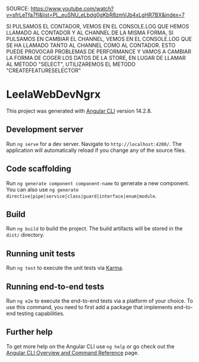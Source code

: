 SOURCE: https://www.youtube.com/watch?v=sfrLeTfa7fI&list=PL_euSNU_eLbdg0gKbR8zmVJb4xLgHR7BX&index=7

SI PULSAMOS EL CONTADOR, VEMOS EN EL CONSOLE.LOG QUE HEMOS LLAMADO AL CONTADOR Y AL CHANNEL
DE LA MISMA FORMA, SI PULSAMOS EN CAMBIAR EL CHANNEL, VEMOS EN EL CONSOLE.LOG QUE SE HA LLAMADO TANTO AL CHANNEL COMO AL CONTADOR.
ESTO PUEDE PROVOCAR PROBLEMAS DE PERFORMANCE Y VAMOS A CAMBIAR LA FORMA DE COGER LOS DATOS DE LA STORE, EN LUGAR DE LLAMAR AL 
METODO "SELECT", UTILIZAREMOS EL METODO "CREATEFEATURESELECTOR"

# LeelaWebDevNgrx

This project was generated with [Angular CLI](https://github.com/angular/angular-cli) version 14.2.8.

## Development server

Run `ng serve` for a dev server. Navigate to `http://localhost:4200/`. The application will automatically reload if you change any of the source files.

## Code scaffolding

Run `ng generate component component-name` to generate a new component. You can also use `ng generate directive|pipe|service|class|guard|interface|enum|module`.

## Build

Run `ng build` to build the project. The build artifacts will be stored in the `dist/` directory.

## Running unit tests

Run `ng test` to execute the unit tests via [Karma](https://karma-runner.github.io).

## Running end-to-end tests

Run `ng e2e` to execute the end-to-end tests via a platform of your choice. To use this command, you need to first add a package that implements end-to-end testing capabilities.

## Further help

To get more help on the Angular CLI use `ng help` or go check out the [Angular CLI Overview and Command Reference](https://angular.io/cli) page.
